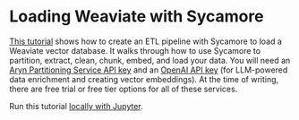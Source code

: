 # Loading Weaviate with Sycamore

[This tutorial](https://github.com/aryn-ai/sycamore/blob/main/notebooks/weaviate-writer.ipynb) shows how to create an ETL pipeline with Sycamore to load a Weaviate vector database. It walks through how to use Sycamore to partition, extract, clean, chunk, embed, and load your data. You will need an [Aryn Partitioning Service API key](https://www.aryn.ai/get-started) and an [OpenAI API key](https://platform.openai.com/signup) (for LLM-powered data enrichment and creating vector embeddings). At the time of writing, there are free trial or free tier options for all of these services.

Run this tutorial [locally with Jupyter](https://github.com/aryn-ai/sycamore/blob/main/notebooks/weaviate-writer.ipynb).

